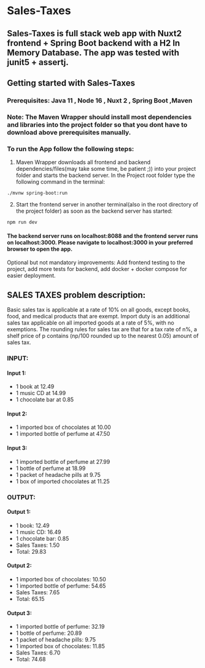 
# Sales-Taxes
## Sales-Taxes is full stack web app with Nuxt2 frontend + Spring Boot backend with a H2 In Memory Database. The app was tested with junit5 + assertj. 

## Getting started with Sales-Taxes

### Prerequisites: Java 11 , Node 16 , Nuxt 2 , Spring Boot ,Maven
### Note: The Maven Wrapper should install most dependencies and libraries into the project folder so that you dont have to download above prerequisites manually.

### To run the App follow the following steps:

1. Maven Wrapper downloads all frontend and backend dependencies/files(may take some time, be patient ;)) into your project folder and starts the backend server. In the Project root folder type the following command in the terminal:
```
./mvnw spring-boot:run 

```
2. Start the frontend server in another terminal(also in the root directory of the project folder) as soon as the backend server has started:
 ```
npm run dev

```

#### The backend server runs on localhost:8088 and the frontend server runs on localhost:3000. Please navigate to localhost:3000 in your preferred browser to open the app.

Optional but not mandatory improvements: Add frontend testing to the project, add more tests for backend, add docker + docker compose for easier deployment.

## SALES TAXES problem description:
Basic sales tax is applicable at a rate of 10% on all goods, except books, food, and medical
products that are exempt. Import duty is an additional sales tax
applicable on all imported goods at a rate of 5%, with no exemptions.
The rounding rules for sales tax are that for a tax
rate of n%, a shelf price of p contains (np/100 rounded up to the nearest 0.05) amount of
sales tax.

### INPUT:
#### Input 1:
- 1 book at 12.49
- 1 music CD at 14.99
- 1 chocolate bar at 0.85
#### Input 2:
- 1 imported box of chocolates at 10.00
- 1 imported bottle of perfume at 47.50
#### Input 3:
- 1 imported bottle of perfume at 27.99
- 1 bottle of perfume at 18.99
- 1 packet of headache pills at 9.75
- 1 box of imported chocolates at 11.25

### OUTPUT:
#### Output 1:
- 1 book: 12.49
- 1 music CD: 16.49
- 1 chocolate bar: 0.85
- Sales Taxes: 1.50
- Total: 29.83
#### Output 2:
- 1 imported box of chocolates: 10.50
- 1 imported bottle of perfume: 54.65
- Sales Taxes: 7.65
- Total: 65.15
#### Output 3:
- 1 imported bottle of perfume: 32.19
- 1 bottle of perfume: 20.89
- 1 packet of headache pills: 9.75
- 1 imported box of chocolates: 11.85
- Sales Taxes: 6.70
- Total: 74.68


